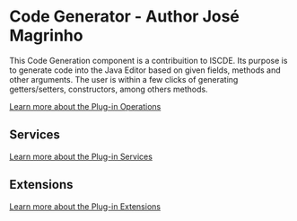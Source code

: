# Code Generator - Author José Magrinho

This Code Generation component is a contribuition to ISCDE. Its purpose is to generate code into the Java Editor based on given fields, methods and other arguments. The user is within a few clicks of generating getters/setters, constructors, among others methods. 

[Learn more about the Plug-in Operations](https://github.com/jmbmo1-iscteiul/pa-iscde-78112/wiki/Code-Generator-Operation)

## Services
[Learn more about the Plug-in Services](https://github.com/jmbmo1-iscteiul/pa-iscde-78112/wiki/Code-Generator-Services)

## Extensions
[Learn more about the Plug-in Extensions](https://github.com/jmbmo1-iscteiul/pa-iscde-78112/wiki/Code-Generator-Extensions)
